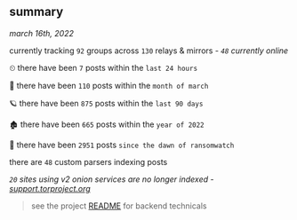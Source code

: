 
## summary
_march 16th, 2022_

currently tracking `92` groups across `130` relays & mirrors - _`48` currently online_

⏲ there have been `7` posts within the `last 24 hours`

🦈 there have been `110` posts within the `month of march`

🪐 there have been `875` posts within the `last 90 days`

🏚 there have been `665` posts within the `year of 2022`

🦕 there have been `2951` posts `since the dawn of ransomwatch`

there are `48` custom parsers indexing posts

_`20` sites using v2 onion services are no longer indexed - [support.torproject.org](https://support.torproject.org/onionservices/v2-deprecation/)_

> see the project [README](https://github.com/thetanz/ransomwatch#ransomwatch--) for backend technicals
